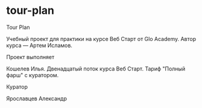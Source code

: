 # tour-plan

Tour Plan

Учебный проект для практики на курсе Веб Старт от Glo Academy. Автор курса — Артем Исламов.

Проект выполняет

Кошелев Илья. Двенадцатый поток курса Веб Старт. Тариф "Полный фарш" с куратором.

Куратор

Ярославцев Александр
